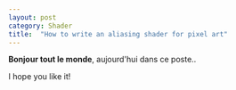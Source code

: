 ```yaml
---
layout: post
category: Shader
title:  "How to write an aliasing shader for pixel art"
---
```


**Bonjour tout le monde**, aujourd'hui dans ce poste..

I hope you like it!